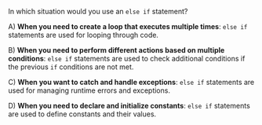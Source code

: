 In which situation would you use an `else if` statement?

A) **When you need to create a loop that executes multiple times**: `else if` statements are used for looping through code.

B) **When you need to perform different actions based on multiple conditions**: `else if` statements are used to check additional conditions if the previous `if` conditions are not met.

C) **When you want to catch and handle exceptions**: `else if` statements are used for managing runtime errors and exceptions.

D) **When you need to declare and initialize constants**: `else if` statements are used to define constants and their values.

<!-- Answer: B) -->